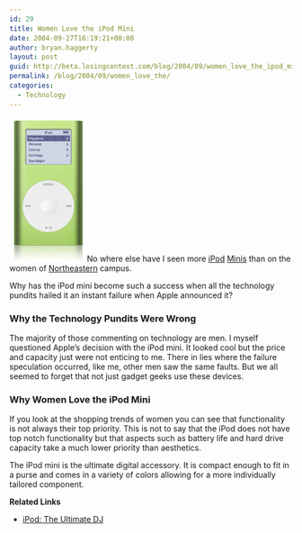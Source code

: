 ```yaml
---
id: 29
title: Women Love the iPod Mini
date: 2004-09-27T16:19:21+00:00
author: bryan.haggerty
layout: post
guid: http://beta.losingcontext.com/blog/2004/09/women_love_the_ipod_mini.php
permalink: /blog/2004/09/women_love_the/
categories:
  - Technology
---
```

[<img src="/blog/wp-content/uploads/legacy/ipod-mini.jpg" alt="iPod mini" class="image-right" border="0" height="257" width="138" />](http://www.apple.com/ipodmini/ "Learn more about the iPod mini")No where else have I seen more [iPod](http://www.apple.com/ipod/ "Learn more about the iPod") [Minis](http://www.apple.com/ipodmini/ "Learn more about the iPod mini") than on the women of [Northeastern](http://www.neu.edu "Learn more about Northeastern University") campus.

Why has the iPod mini become such a success when all the technology pundits hailed it an instant failure when Apple announced it?

### Why the Technology Pundits Were Wrong

The majority of those commenting on technology are men. I myself questioned Apple&#8217;s decision with the iPod mini. It looked cool but the price and capacity just were not enticing to me. There in lies where the failure speculation occurred, like me, other men saw the same faults. But we all seemed to forget that not just gadget geeks use these devices.

### Why Women Love the iPod Mini

If you look at the shopping trends of women you can see that functionality is not always their top priority. This is not to say that the iPod does not have top notch functionality but that aspects such as battery life and hard drive capacity take a much lower priority than aesthetics.

The iPod mini is the ultimate digital accessory. It is compact enough to fit in a purse and comes in a variety of colors allowing for a more individually tailored component.

<p id="related-links">
  <strong>Related Links</strong>
</p>

  * [iPod: The Ultimate DJ](http://www.losingcontext.com/blog/2004/09/ipod_the_ultima.php)